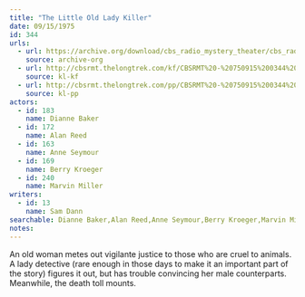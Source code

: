 ```yaml
---
title: "The Little Old Lady Killer"
date: 09/15/1975
id: 344
urls: 
  - url: https://archive.org/download/cbs_radio_mystery_theater/cbs_radio_mystery_theater-0301-0350.zip/cbs_radio_mystery_theater-0301-0350%2Fcbsrmt_0344_the_little_old_lady_killer.mp3
    source: archive-org
  - url: http://cbsrmt.thelongtrek.com/kf/CBSRMT%20-%20750915%200344%20The%20Little%20Old%20Lady%20Killer_kf.mp3
    source: kl-kf
  - url: http://cbsrmt.thelongtrek.com/pp/CBSRMT%20-%20750915%200344%20The%20Little%20Old%20Lady%20Killer_pp.mp3
    source: kl-pp
actors:  
  - id: 183
    name: Dianne Baker  
  - id: 172
    name: Alan Reed  
  - id: 163
    name: Anne Seymour  
  - id: 169
    name: Berry Kroeger  
  - id: 240
    name: Marvin Miller
writers:  
  - id: 13
    name: Sam Dann
searchable: Dianne Baker,Alan Reed,Anne Seymour,Berry Kroeger,Marvin Miller Sam Dann
notes:  
---
```

An old woman metes out vigilante justice to those who are cruel to animals. A lady detective (rare enough in those days to make it an important part of the story) figures it out, but has trouble convincing her male counterparts. Meanwhile, the death toll mounts.